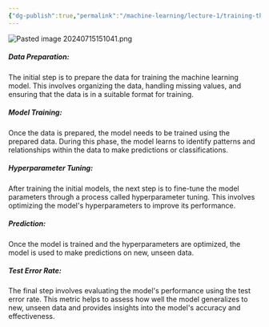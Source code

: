 ```yaml
---
{"dg-publish":true,"permalink":"/machine-learning/lecture-1/training-the-model/","dgPassFrontmatter":true}
---
```


![Pasted image 20240715151041.png](/img/user/Pasted%20image%2020240715151041.png)
##### **Data Preparation**:

 The initial step is to prepare the data for training the machine learning model. This involves organizing the data, handling missing values, and ensuring that the data is in a suitable format for training.
    
##### **Model Training**:

Once the data is prepared, the model needs to be trained using the prepared data. During this phase, the model learns to identify patterns and relationships within the data to make predictions or classifications.
    
##### **Hyperparameter Tuning**:

After training the initial models, the next step is to fine-tune the model parameters through a process called hyperparameter tuning. This involves optimizing the model's hyperparameters to improve its performance.
    
##### **Prediction**:

Once the model is trained and the hyperparameters are optimized, the model is used to make predictions on new, unseen data.
    
##### **Test Error Rate**:

The final step involves evaluating the model's performance using the test error rate. This metric helps to assess how well the model generalizes to new, unseen data and provides insights into the model's accuracy and effectiveness.
